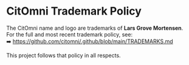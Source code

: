 # CitOmni Trademark Policy

The CitOmni name and logo are trademarks of **Lars Grove Mortensen**.  
For the full and most recent trademark policy, see:  
➡️ https://github.com/citomni/.github/blob/main/TRADEMARKS.md

This project follows that policy in all respects.

